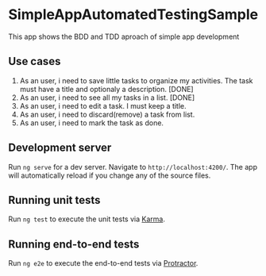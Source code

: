# SimpleAppAutomatedTestingSample

This app shows the BDD and TDD aproach of simple app development

## Use cases

1. As an user, i need to save little tasks to organize my activities. The task must have a title and optionaly a description. [DONE]
2. As an user, i need to see all my tasks in a list. [DONE]
3. As an user, i need to edit a task. I must keep a title.
4. As an user, i need to discard(remove) a task from list.
5. As an user, i need to mark the task as done.

## Development server

Run `ng serve` for a dev server. Navigate to `http://localhost:4200/`. The app will automatically reload if you change any of the source files.

## Running unit tests

Run `ng test` to execute the unit tests via [Karma](https://karma-runner.github.io).

## Running end-to-end tests

Run `ng e2e` to execute the end-to-end tests via [Protractor](http://www.protractortest.org/).
